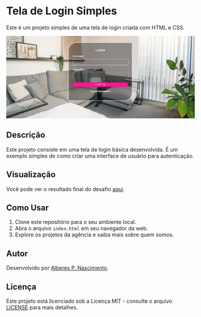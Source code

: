 # Tela de Login Simples

Este é um projeto simples de uma tela de login criada com HTML e CSS.

<img src="./tela-de-login.png" alt="imagem da tela do projeto">

## Descrição

Este projeto consiste em uma tela de login básica desenvolvida. É um exemplo simples de como criar uma interface de usuário para autenticação.

## Visualização

Você pode ver o resultado final do desafio [aqui](https://alberesbass.github.io/portifolio/).

## Como Usar

1. Clone este repositório para o seu ambiente local.
2. Abra o arquivo `index.html` em seu navegador da web.
3. Explore os projetos da agência e saiba mais sobre quem somos.

## Autor

Desenvolvido por [Alberes P. Nascimento](https://github.com/Alberesbass).

## Licença

Este projeto está licenciado sob a Licença MIT - consulte o arquivo [LICENSE](LICENSE) para mais detalhes.
